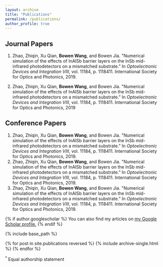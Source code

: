 ```yaml
---
layout: archive
title: "Publications"
permalink: /publications/
author_profile: true
---
```




## Journal Papers

1. Zhao, Zhiqin, Xu Qian, **Bowen Wang**, and Bowen Jia. "Numerical simulation of the effects of InAlSb barrier layers on the InSb mid-infrared photodetectors on a mismatched substrate." In *Optoelectronic Devices and Integration VIII*, vol. 11184, p. 1118411. International Society for Optics and Photonics, 2019.<a href="{{ https://github.com/jayrobwilliams/Peace-Agreement-Strength }}"><i class="fab fa-fw fa-github zoom" aria-hidden="true"></i></a> <a href="{{ https://bw-wang.github.io/publications/ }}"><i class="fas fa-fw fa-code zoom" aria-hidden="true"></i></a>  <a href="{{ /files/pdf/papers/SPIE.pdf }}"><i class="fas fa-fw fa-file-pdf zoom" aria-hidden="true"></i></a>  <a href="{{ https://doi.org/10.1117/12.2536915 }}"><i class="fas fa-fw fa-link zoom" aria-hidden="true"></i></a>

2. Zhao, Zhiqin, Xu Qian, **Bowen Wang**, and Bowen Jia. "Numerical simulation of the effects of InAlSb barrier layers on the InSb mid-infrared photodetectors on a mismatched substrate." In *Optoelectronic Devices and Integration VIII*, vol. 11184, p. 1118411. International Society for Optics and Photonics, 2019<a href="{{ https://github.com/jayrobwilliams/Peace-Agreement-Strength }}"><i class="fab fa-fw fa-github zoom" aria-hidden="true"></i></a> <a href="{{ https://bw-wang.github.io/publications/ }}"><i class="fas fa-fw fa-code zoom" aria-hidden="true"></i></a>  <a href="{{ /files/pdf/papers/SPIE.pdf }}"><i class="fas fa-fw fa-file-pdf zoom" aria-hidden="true"></i></a>  <a href="{{ https://doi.org/10.1117/12.2536915 }}"><i class="fas fa-fw fa-link zoom" aria-hidden="true"></i></a>

## Conference Papers

1. Zhao, Zhiqin, Xu Qian, **Bowen Wang**, and Bowen Jia. "Numerical simulation of the effects of InAlSb barrier layers on the InSb mid-infrared photodetectors on a mismatched substrate." In *Optoelectronic Devices and Integration VIII*, vol. 11184, p. 1118411. International Society for Optics and Photonics, 2019.<a href="{{ https://github.com/jayrobwilliams/Peace-Agreement-Strength }}"><i class="fab fa-fw fa-github zoom" aria-hidden="true"></i></a> <a href="{{ https://bw-wang.github.io/publications/ }}"><i class="fas fa-fw fa-code zoom" aria-hidden="true"></i></a>  <a href="{{ /files/pdf/papers/SPIE.pdf }}"><i class="fas fa-fw fa-file-pdf zoom" aria-hidden="true"></i></a>  <a href="{{ https://doi.org/10.1117/12.2536915 }}"><i class="fas fa-fw fa-link zoom" aria-hidden="true"></i></a>
2. Zhao, Zhiqin, Xu Qian, **Bowen Wang**, and Bowen Jia. "Numerical simulation of the effects of InAlSb barrier layers on the InSb mid-infrared photodetectors on a mismatched substrate." In *Optoelectronic Devices and Integration VIII*, vol. 11184, p. 1118411. International Society for Optics and Photonics, 2019.<a href="{{ https://github.com/jayrobwilliams/Peace-Agreement-Strength }}"><i class="fab fa-fw fa-github zoom" aria-hidden="true"></i></a> <a href="{{ https://bw-wang.github.io/publications/ }}"><i class="fas fa-fw fa-code zoom" aria-hidden="true"></i></a>  <a href="{{ /files/pdf/papers/SPIE.pdf }}"><i class="fas fa-fw fa-file-pdf zoom" aria-hidden="true"></i></a>  <a href="{{ https://doi.org/10.1117/12.2536915 }}"><i class="fas fa-fw fa-link zoom" aria-hidden="true"></i></a>
3. Zhao, Zhiqin, Xu Qian, **Bowen Wang**, and Bowen Jia. "Numerical simulation of the effects of InAlSb barrier layers on the InSb mid-infrared photodetectors on a mismatched substrate." In *Optoelectronic Devices and Integration VIII*, vol. 11184, p. 1118411. International Society for Optics and Photonics, 2019.<a href="{{ https://github.com/jayrobwilliams/Peace-Agreement-Strength }}"><i class="fab fa-fw fa-github zoom" aria-hidden="true"></i></a> <a href="{{ https://bw-wang.github.io/publications/ }}"><i class="fas fa-fw fa-code zoom" aria-hidden="true"></i></a>  <a href="{{ /files/pdf/papers/SPIE.pdf }}"><i class="fas fa-fw fa-file-pdf zoom" aria-hidden="true"></i></a>  <a href="{{ https://doi.org/10.1117/12.2536915 }}"><i class="fas fa-fw fa-link zoom" aria-hidden="true"></i></a>



{% if author.googlescholar %}
  You can also find my articles on <u><a href="{{author.googlescholar}}">my Google Scholar profile</a>.</u>
{% endif %}

{% include base_path %}

{% for post in site.publications reversed %}
  {% include archive-single.html %}
{% endfor %}



<sup>*</sup> Equal authorship statement